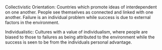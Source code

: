 Collectivistic Orientation: Countries which promote ideas of interdependent on one another. People see themselves as connected and linked with one another. Failure is an individual problem while success is due to external factors in the environment. 

Individualistic: Cultures with a value of individualism, where people are biased to those to failures as being attributed to the environment while the success is seen to be from the individuals personal advantage.